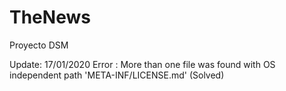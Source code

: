 # TheNews
Proyecto DSM

Update: 17/01/2020 Error : More than one file was found with OS independent path 'META-INF/LICENSE.md' (Solved) 

